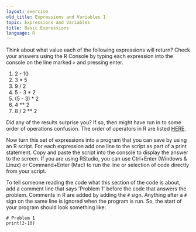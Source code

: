 ```yaml
---
layout: exercise
old_title: Expressions and Variables 1
topic: Expressions and Variables
title: Basic Expressions
language: R
---
```


Think about what value each of the following expressions will return?
Check your answers using the R Console by typing each expression into
the console on the line marked `>` and pressing enter.

1. 2 - 10
2. 3 \* 5
3. 9 / 2
4. 5 - 3 \* 2
5. (5 - 3) \* 2
6. 4 \*\* 2
7. 8 / 2 \*\* 2

Did any of the results surprise you? If so, then might have run in to some order of operations confusion. The order of operators in R are listed [HERE](http://stat.ethz.ch/R-manual/R-patched/library/base/html/Syntax.html).

Now turn this set of expressions into a program that you can save by
using an R script. For each expression add one line to the script as part
of a print statement. Copy and paste the script into the console to display the answer to the screen. If you are using RStudio, you can use Ctrl+Enter (Windows & Linux) or Command+Enter (Mac) to run the line or selection of code directly from your script. 

To tell someone reading the code what this section of the code is about,
add a comment line that says 'Problem 1' before the code that answers
the problem. Comments in R are added by adding the `#` sign.
Anything after a `#` sign on the same line is ignored when the program is
run. So, the start of your program should look something like:

    # Problem 1
    print(2-10)

